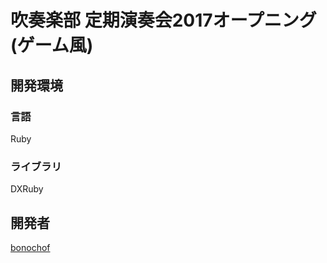 # 吹奏楽部 定期演奏会2017オープニング(ゲーム風)

## 開発環境
### 言語
Ruby

### ライブラリ
DXRuby

## 開発者
[bonochof](https://github.com/bonochof)
